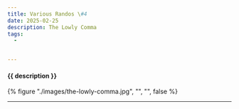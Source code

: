 ```yaml
---
title: Various Randos \#4
date: 2025-02-25
description: The Lowly Comma
tags:
  - 


---
```


<h4>{{ description }}</h4>

{% figure "./images/the-lowly-comma.jpg", "", "", false %}

<hr />



